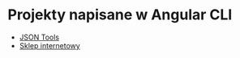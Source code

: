 # Projekty napisane w Angular CLI

* [JSON Tools](https://github.com/wojciechgunia/PUT_IO_Project_JSON_Tools_FE)
* [Sklep internetowy](https://github.com/TheRemekk/sklep-internetowy-fe)


